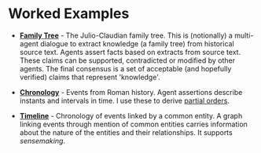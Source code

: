 # Worked Examples

- **[Family Tree](family/workbook.xhtml)** - The Julio-Claudian family tree. This is (notionally) a multi-agent dialogue to extract knowledge (a family tree) from historical source text. Agents assert facts based on extracts from source text. These claims can be supported, contradicted or modified by other agents. The final consensus is a set of acceptable (and hopefully verified) claims that represent 'knowledge'.

- **[Chronology](chronology/example.xhtml)** - Events from Roman history. Agent assertions describe instants and intervals in time. I use these to derive <a href="https://en.wikipedia.org/wiki/Partially_ordered_set">partial orders</a>.


- **[Timeline](entities)** - Chronology of events linked by a common entity. A graph linking events through mention of common entities carries information about the nature of the entities and their relationships. It supports *sensemaking*.
